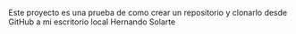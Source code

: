 Este proyecto es una prueba de como crear un repositorio y clonarlo desde GitHub a mi escritorio local 
Hernando Solarte